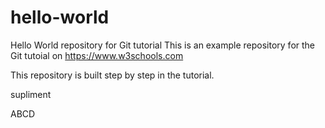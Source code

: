 # hello-world
Hello World repository for Git tutorial
This is an example repository for the Git tutoial on https://www.w3schools.com

This repository is built step by step in the tutorial.

supliment


ABCD
